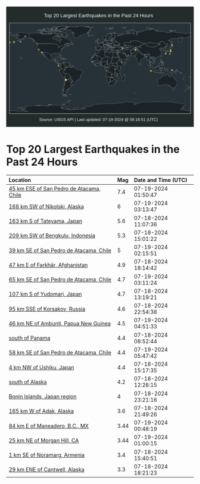 ![Map](./map.png)

# Top 20 Largest Earthquakes in the Past 24 Hours

| Location | Mag | Date and Time (UTC) |
|:---|:---|:---|
| [45 km ESE of San Pedro de Atacama, Chile](https://earthquake.usgs.gov/earthquakes/eventpage/us7000n05d) | 7.4 | 07-19-2024 01:50:47 |
| [168 km SW of Nikolski, Alaska](https://earthquake.usgs.gov/earthquakes/eventpage/us7000n068) | 6 | 07-19-2024 03:13:47 |
| [163 km S of Tateyama, Japan](https://earthquake.usgs.gov/earthquakes/eventpage/us7000mzzc) | 5.6 | 07-18-2024 11:07:36 |
| [209 km SW of Bengkulu, Indonesia](https://earthquake.usgs.gov/earthquakes/eventpage/us7000n00i) | 5.3 | 07-18-2024 15:01:22 |
| [39 km SE of San Pedro de Atacama, Chile](https://earthquake.usgs.gov/earthquakes/eventpage/us7000n05k) | 5 | 07-19-2024 02:15:51 |
| [47 km E of Farkhār, Afghanistan](https://earthquake.usgs.gov/earthquakes/eventpage/us7000n02k) | 4.9 | 07-18-2024 18:14:42 |
| [65 km SE of San Pedro de Atacama, Chile](https://earthquake.usgs.gov/earthquakes/eventpage/us7000n066) | 4.7 | 07-19-2024 03:11:24 |
| [107 km S of Yudomari, Japan](https://earthquake.usgs.gov/earthquakes/eventpage/us7000n004) | 4.7 | 07-18-2024 13:19:21 |
| [95 km SSE of Korsakov, Russia](https://earthquake.usgs.gov/earthquakes/eventpage/us7000n04c) | 4.6 | 07-18-2024 22:54:38 |
| [46 km NE of Ambunti, Papua New Guinea](https://earthquake.usgs.gov/earthquakes/eventpage/us7000n06v) | 4.5 | 07-19-2024 04:51:33 |
| [south of Panama](https://earthquake.usgs.gov/earthquakes/eventpage/us7000mzyv) | 4.4 | 07-18-2024 08:52:44 |
| [58 km SE of San Pedro de Atacama, Chile](https://earthquake.usgs.gov/earthquakes/eventpage/us7000n074) | 4.4 | 07-19-2024 05:47:42 |
| [4 km NW of Ushiku, Japan](https://earthquake.usgs.gov/earthquakes/eventpage/us7000n00u) | 4.4 | 07-18-2024 15:17:35 |
| [south of Alaska](https://earthquake.usgs.gov/earthquakes/eventpage/us7000mzzt) | 4.2 | 07-18-2024 12:26:15 |
| [Bonin Islands, Japan region](https://earthquake.usgs.gov/earthquakes/eventpage/us7000n04e) | 4 | 07-18-2024 23:21:16 |
| [165 km W of Adak, Alaska](https://earthquake.usgs.gov/earthquakes/eventpage/us7000n03w) | 3.6 | 07-18-2024 21:49:26 |
| [84 km E of Maneadero, B.C., MX](https://earthquake.usgs.gov/earthquakes/eventpage/ci40664127) | 3.44 | 07-19-2024 00:48:19 |
| [25 km NE of Morgan Hill, CA](https://earthquake.usgs.gov/earthquakes/eventpage/nc75036707) | 3.44 | 07-19-2024 01:00:15 |
| [1 km SE of Noramarg, Armenia](https://earthquake.usgs.gov/earthquakes/eventpage/us7000n018) | 3.4 | 07-18-2024 15:40:51 |
| [29 km ENE of Cantwell, Alaska](https://earthquake.usgs.gov/earthquakes/eventpage/ak024972bril) | 3.3 | 07-18-2024 18:21:23 |
